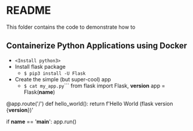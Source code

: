 # README
This folder contains the code to demonstrate how to

## Containerize Python Applications using Docker
- `<Install python3>`
- Install flask package
  -   <code>$ pip3 install -U Flask</code> 
- Create the simple (but super-cool) app
  -   <code>$ cat my_app.py</code>```
from flask import Flask, __version__ 
app = Flask(__name__)

@app.route('/')
def hello_world():
   return f'Hello World (flask version {__version__})'

if __name__ == '__main__':
   app.run()
```


 
